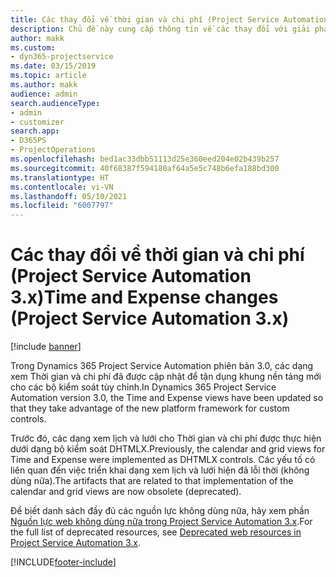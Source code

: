 ```yaml
---
title: Các thay đổi về thời gian và chi phí (Project Service Automation 3.x)
description: Chủ đề này cung cấp thông tin về các thay đổi với giải pháp cho Thời gian và chi phí.
author: makk
ms.custom:
- dyn365-projectservice
ms.date: 03/15/2019
ms.topic: article
ms.author: makk
audience: admin
search.audienceType:
- admin
- customizer
search.app:
- D365PS
- ProjectOperations
ms.openlocfilehash: bed1ac33dbb51113d25e360eed204e02b439b257
ms.sourcegitcommit: 40f68387f594180af64a5e5c748b6efa188bd300
ms.translationtype: HT
ms.contentlocale: vi-VN
ms.lasthandoff: 05/10/2021
ms.locfileid: "6007797"
---
```

# <a name="time-and-expense-changes-project-service-automation-3x"></a><span data-ttu-id="d0ad4-103">Các thay đổi về thời gian và chi phí (Project Service Automation 3.x)</span><span class="sxs-lookup"><span data-stu-id="d0ad4-103">Time and Expense changes (Project Service Automation 3.x)</span></span>

[!include [banner](../../includes/psa-now-project-operations.md)]

<span data-ttu-id="d0ad4-104">Trong Dynamics 365 Project Service Automation phiên bản 3.0, các dạng xem Thời gian và chi phí đã được cập nhật để tận dụng khung nền tảng mới cho các bộ kiểm soát tùy chỉnh.</span><span class="sxs-lookup"><span data-stu-id="d0ad4-104">In Dynamics 365 Project Service Automation version 3.0, the Time and Expense views have been updated so that they take advantage of the new platform framework for custom controls.</span></span>

<span data-ttu-id="d0ad4-105">Trước đó, các dạng xem lịch và lưới cho Thời gian và chi phí được thực hiện dưới dạng bộ kiểm soát DHTMLX.</span><span class="sxs-lookup"><span data-stu-id="d0ad4-105">Previously, the calendar and grid views for Time and Expense were implemented as DHTMLX controls.</span></span> <span data-ttu-id="d0ad4-106">Các yếu tố có liên quan đến việc triển khai dạng xem lịch và lưới hiện đã lỗi thời (không dùng nữa).</span><span class="sxs-lookup"><span data-stu-id="d0ad4-106">The artifacts that are related to that implementation of the calendar and grid views are now obsolete (deprecated).</span></span>

<span data-ttu-id="d0ad4-107">Để biết danh sách đầy đủ các nguồn lực không dùng nữa, hãy xem phần [Nguồn lực web không dùng nữa trong Project Service Automation 3.x](web-resources-deprecated-v3.x.md).</span><span class="sxs-lookup"><span data-stu-id="d0ad4-107">For the full list of deprecated resources, see [Deprecated web resources in Project Service Automation 3.x](web-resources-deprecated-v3.x.md).</span></span>


[!INCLUDE[footer-include](../../includes/footer-banner.md)]